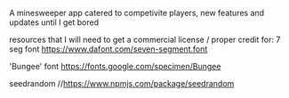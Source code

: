 A minesweeper app catered to competivite players, new features and updates until I get bored

resources that I will need to get a commercial license / proper credit for:
 7 seg font https://www.dafont.com/seven-segment.font

'Bungee' font https://fonts.google.com/specimen/Bungee

seedrandom //https://www.npmjs.com/package/seedrandom



